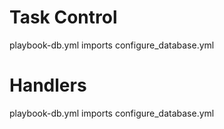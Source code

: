 Task Control 
============
playbook-db.yml imports configure_database.yml

Handlers
========
playbook-db.yml imports configure_database.yml

